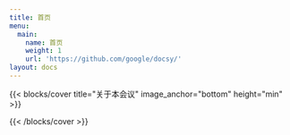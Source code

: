 ```yaml
---
title: 首页
menu:
  main:
    name: 首页
    weight: 1
    url: 'https://github.com/google/docsy/'
layout: docs
---
```



{{< blocks/cover title="关于本会议" image_anchor="bottom" height="min" >}}

<!-- <p class="lead mt-5">
  Navidrome is a self-hosted, open source music server and streamer. 
  It gives you freedom to listen to your music collection from any browser or mobile device.
</p> -->

{{< /blocks/cover >}}


